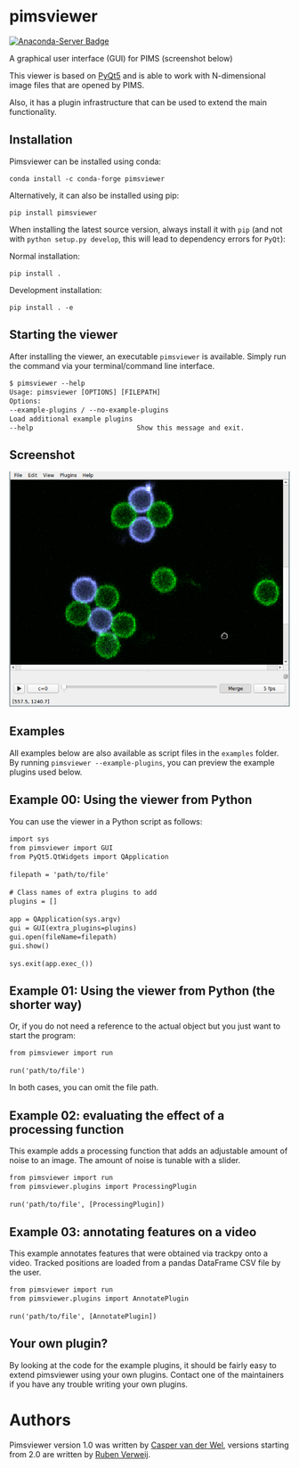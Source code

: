 # pimsviewer
[![Anaconda-Server Badge](https://anaconda.org/conda-forge/pimsviewer/badges/version.svg)](https://anaconda.org/conda-forge/pimsviewer)

A graphical user interface (GUI) for PIMS (screenshot below)

This viewer is based on [PyQt5](https://www.riverbankcomputing.com/software/pyqt/intro) and is able to work with N-dimensional image files that are opened by PIMS.

Also, it has a plugin infrastructure that can be used to extend the main functionality.

## Installation

Pimsviewer can be installed using conda:

```
conda install -c conda-forge pimsviewer
```

Alternatively, it can also be installed using pip:

```
pip install pimsviewer 
```

When installing the latest source version, always install it with `pip` (and not with `python setup.py develop`, this will lead to dependency errors for `PyQt`):

Normal installation:

```
pip install .
```

Development installation:

```
pip install . -e
```

## Starting the viewer

After installing the viewer, an executable `pimsviewer` is available. Simply run the command via your terminal/command line interface.

```
$ pimsviewer --help
Usage: pimsviewer [OPTIONS] [FILEPATH]
Options:
--example-plugins / --no-example-plugins
Load additional example plugins
--help                          Show this message and exit.
```

## Screenshot

![Screenshot](/screenshot.png?raw=true)

## Examples

All examples below are also available as script files in the `examples` folder.
By running `pimsviewer --example-plugins`, you can preview the example plugins used below.

## Example 00: Using the viewer from Python

You can use the viewer in a Python script as follows:

```
import sys
from pimsviewer import GUI
from PyQt5.QtWidgets import QApplication

filepath = 'path/to/file'

# Class names of extra plugins to add
plugins = []

app = QApplication(sys.argv)
gui = GUI(extra_plugins=plugins)
gui.open(fileName=filepath)
gui.show()

sys.exit(app.exec_())
```

## Example 01: Using the viewer from Python (the shorter way)

Or, if you do not need a reference to the actual object but you just want to start the program:

```
from pimsviewer import run

run('path/to/file')
```

In both cases, you can omit the file path.

## Example 02: evaluating the effect of a processing function

This example adds a processing function that adds an adjustable amount of noise
to an image. The amount of noise is tunable with a slider.

```
from pimsviewer import run
from pimsviewer.plugins import ProcessingPlugin

run('path/to/file', [ProcessingPlugin])
```

## Example 03: annotating features on a video

This example annotates features that were obtained via trackpy onto a video.
Tracked positions are loaded from a pandas DataFrame CSV file by the user.

```
from pimsviewer import run
from pimsviewer.plugins import AnnotatePlugin

run('path/to/file', [AnnotatePlugin])
```

## Your own plugin?

By looking at the code for the example plugins, it should be fairly easy to
extend pimsviewer using your own plugins. Contact one of the maintainers if you
have any trouble writing your own plugins.

# Authors

Pimsviewer version 1.0 was written by [Casper van der Wel](https://github.com/caspervdw), versions starting from 2.0 are written by [Ruben Verweij](https://github.com/rbnvrw). 
